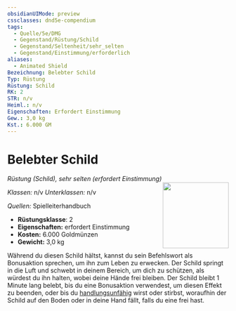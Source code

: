 ```yaml
---
obsidianUIMode: preview
cssclasses: dnd5e-compendium
tags:
  - Quelle/5e/DMG
  - Gegenstand/Rüstung/Schild
  - Gegenstand/Seltenheit/sehr_selten
  - Gegenstand/Einstimmung/erforderlich
aliases:
  - Animated Shield
Bezeichnung: Belebter Schild
Typ: Rüstung
Rüstung: Schild
RK: 2
STR: n/v
Heiml.: n/v
Eigenschaften: Erfordert Einstimmung
Gew.: 3,0 kg
Kst.: 6.000 GM
---
```

# Belebter Schild
*Rüstung (Schild), sehr selten (erfordert Einstimmung)*  
<img src="Belebter-Schild.webp" align="right" width="150">

_Klassen:_ n/v 
_Unterklassen:_  n/v

_Quellen:_ Spielleiterhandbuch

- **Rüstungsklasse**: 2
- **Eigenschaften:** erfordert Einstimmung
- **Kosten:** 6.000 Goldmünzen
- **Gewicht:** 3,0 kg

Während du diesen Schild hältst, kannst du sein Befehlswort als Bonusaktion sprechen, um ihn zum Leben zu erwecken. Der Schild springt in die Luft und schwebt in deinem Bereich, um dich zu schützen, als würdest du ihn halten, wobei deine Hände frei bleiben. Der Schild bleibt 1 Minute lang belebt, bis du eine Bonusaktion verwendest, um diesen Effekt zu beenden, oder bis du [handlungsunfähig](rules/conditions.md#incapacitated) wirst oder stirbst, woraufhin der Schild auf den Boden oder in deine Hand fällt, falls du eine frei hast.